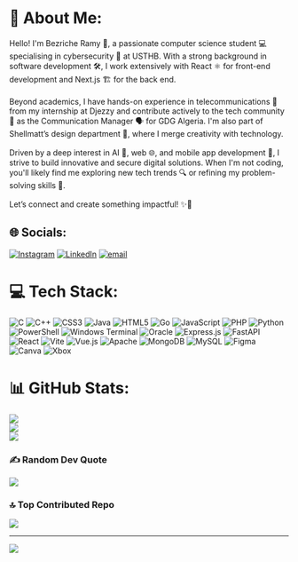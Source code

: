 # 💫 About Me:
Hello! I'm Bezriche Ramy 🚀, a passionate computer science student 💻 specialising in cybersecurity 🔐 at USTHB. With a strong background in software development 🛠️, I work extensively with React ⚛️ for front-end development and Next.js 🏗️ for the back end.<br><br>Beyond academics, I have hands-on experience in telecommunications 📡 from my internship at Djezzy and contribute actively to the tech community 👥 as the Communication Manager 🗣️ for GDG Algeria. I'm also part of Shellmatt’s design department 🎨, where I merge creativity with technology.<br><br>Driven by a deep interest in AI 🤖, web 🌐, and mobile app development 📱, I strive to build innovative and secure digital solutions. When I'm not coding, you'll likely find me exploring new tech trends 🔍 or refining my problem-solving skills 🧠.<br><br>Let’s connect and create something impactful! ✨🚀

## 🌐 Socials:
[![Instagram](https://img.shields.io/badge/Instagram-%23E4405F.svg?logo=Instagram&logoColor=white)](https://instagram.com/r_a_a_my) [![LinkedIn](https://img.shields.io/badge/LinkedIn-%230077B5.svg?logo=linkedin&logoColor=white)](https://linkedin.com/in/ramy-bezriche) [![email](https://img.shields.io/badge/Email-D14836?logo=gmail&logoColor=white)](mailto:ramybezriche@gmail.com) 

# 💻 Tech Stack:
![C](https://img.shields.io/badge/c-%2300599C.svg?style=for-the-badge&logo=c&logoColor=white) ![C++](https://img.shields.io/badge/c++-%2300599C.svg?style=for-the-badge&logo=c%2B%2B&logoColor=white) ![CSS3](https://img.shields.io/badge/css3-%231572B6.svg?style=for-the-badge&logo=css3&logoColor=white) ![Java](https://img.shields.io/badge/java-%23ED8B00.svg?style=for-the-badge&logo=openjdk&logoColor=white) ![HTML5](https://img.shields.io/badge/html5-%23E34F26.svg?style=for-the-badge&logo=html5&logoColor=white) ![Go](https://img.shields.io/badge/go-%2300ADD8.svg?style=for-the-badge&logo=go&logoColor=white) ![JavaScript](https://img.shields.io/badge/javascript-%23323330.svg?style=for-the-badge&logo=javascript&logoColor=%23F7DF1E) ![PHP](https://img.shields.io/badge/php-%23777BB4.svg?style=for-the-badge&logo=php&logoColor=white) ![Python](https://img.shields.io/badge/python-3670A0?style=for-the-badge&logo=python&logoColor=ffdd54) ![PowerShell](https://img.shields.io/badge/PowerShell-%235391FE.svg?style=for-the-badge&logo=powershell&logoColor=white) ![Windows Terminal](https://img.shields.io/badge/Windows%20Terminal-%234D4D4D.svg?style=for-the-badge&logo=windows-terminal&logoColor=white) ![Oracle](https://img.shields.io/badge/Oracle-F80000?style=for-the-badge&logo=oracle&logoColor=white) ![Express.js](https://img.shields.io/badge/express.js-%23404d59.svg?style=for-the-badge&logo=express&logoColor=%2361DAFB) ![FastAPI](https://img.shields.io/badge/FastAPI-005571?style=for-the-badge&logo=fastapi) ![React](https://img.shields.io/badge/react-%2320232a.svg?style=for-the-badge&logo=react&logoColor=%2361DAFB) ![Vite](https://img.shields.io/badge/vite-%23646CFF.svg?style=for-the-badge&logo=vite&logoColor=white) ![Vue.js](https://img.shields.io/badge/vue.js-%2335495e.svg?style=for-the-badge&logo=vuedotjs&logoColor=%234FC08D) ![Apache](https://img.shields.io/badge/apache-%23D42029.svg?style=for-the-badge&logo=apache&logoColor=white) ![MongoDB](https://img.shields.io/badge/MongoDB-%234ea94b.svg?style=for-the-badge&logo=mongodb&logoColor=white) ![MySQL](https://img.shields.io/badge/mysql-4479A1.svg?style=for-the-badge&logo=mysql&logoColor=white) ![Figma](https://img.shields.io/badge/figma-%23F24E1E.svg?style=for-the-badge&logo=figma&logoColor=white) ![Canva](https://img.shields.io/badge/Canva-%2300C4CC.svg?style=for-the-badge&logo=Canva&logoColor=white) ![Xbox](https://img.shields.io/badge/xbox-%23107C10.svg?style=for-the-badge&logo=xbox&logoColor=white)

# 📊 GitHub Stats:
![](https://github-readme-stats.vercel.app/api?username=bezriche-ramy&theme=merko&hide_border=false&include_all_commits=false&count_private=true)<br/>
![](https://github-readme-streak-stats.herokuapp.com/?user=bezriche-ramy&theme=merko&hide_border=false)<br/>
![](https://github-readme-stats.vercel.app/api/top-langs/?username=bezriche-ramy&theme=merko&hide_border=false&include_all_commits=false&count_private=true&layout=compact&langs_count=3&custom_title=Most%20Used%20Languages&hide=other&card_width=300)

### ✍️ Random Dev Quote
![](https://quotes-github-readme.vercel.app/api?type=vetical&theme=radical)

### 🔝 Top Contributed Repo
![](https://github-contributor-stats.vercel.app/api?username=bezriche-ramy&limit=5&theme=dark&combine_all_yearly_contributions=true)

---
[![](https://visitcount.itsvg.in/api?id=bezriche-ramy&icon=0&color=0)](https://visitcount.itsvg.in)

<!-- Proudly created with GPRM ( https://gprm.itsvg.in ) -->
